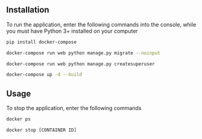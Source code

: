 ## Installation

To run the application, enter the following commands into the console, while you must have Python 3+ installed on your computer

```bash
pip install docker-compose
```

```bash
docker-compose run web python manage.py migrate --noinput

docker-compose run web python manage.py createsuperuser

docker-compose up -d --build
```

## Usage
To stop the application, enter the following commands
```bash
docker ps

docker stop [CONTAINER ID]
```